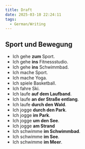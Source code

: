 ```yaml
---
title: Draft
date: 2025-03-10 22:24:11
tags: 
  - German/Writing
---
```


## Sport und Bewegung

- Ich gehe **zum** Sport.
- Ich gehe **ins** Fitnessstudio.
- Ich gehe **ins** Schwimmbad.
- Ich mache Sport.
- Ich mache Yoga.
- Ich spiele Basketball.
- Ich fahre Ski.
- Ich laufe **auf dem Laufband**.
- Ich laufe **an der Straße entlang**.
- Ich laufe **durch den Wald**.
- Ich jogge **durch den Park**.
- Ich jogge **im Park**.
- Ich jogge **um den See**.
- Ich jogge **am Strand**
- Ich schwimme **im Schwimmbad**.
- Ich schwimme **im See**.
- Ich schwimme **im Meer**.
